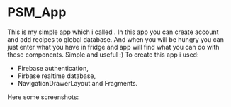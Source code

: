 # PSM_App
This is my simple app which i called . In this app you can create account and add recipes to global database. And when you will be hungry you can just enter what you have in fridge and app will find what you can do with these components. Simple and useful :)
To create this app i used:
- Firebase authentication,
- Firbase realtime database,
- NavigationDrawerLayout and Fragments.

Here some screenshots:
